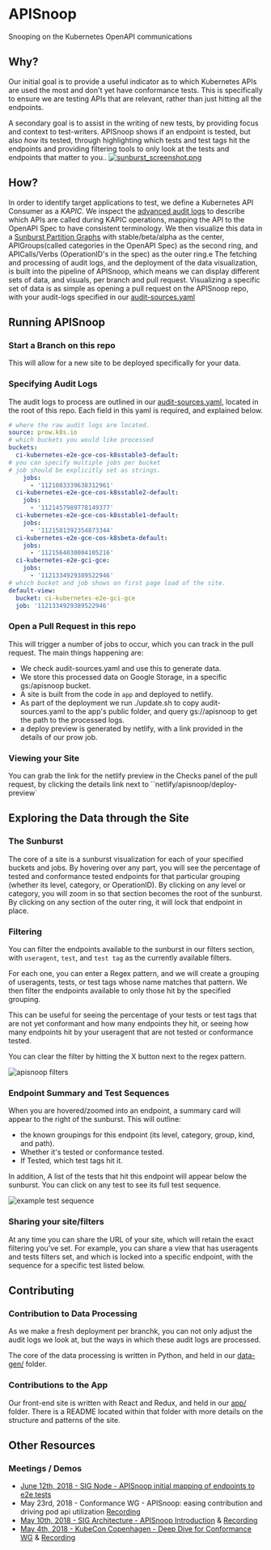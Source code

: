 # APISnoop

Snooping on the Kubernetes OpenAPI communications

## Why?

Our initial goal is to provide a useful indicator as to which Kubernetes APIs are used the most and don't yet have conformance tests. This is specifically to ensure we are testing APIs that are relevant, rather than just hitting all the endpoints.

A secondary goal is to assist in the writing of new tests, by providing focus and context to test-writers.  APISnoop shows if an endpoint is tested, but also _how_ its tested, through highlighting which tests and test tags hit the endpoints and providing filtering tools to only look at the tests and endpoints that matter to you..
[![sunburst_screenshot.png](docs/images/apisnoop.png "A Sunburst of API endpoints")](http://apisnoop.cncf.ci)

## How?

In order to identify target applications to test, we define a Kubernetes API Consumer as a _KAPIC_. We inspect the [advanced audit logs](https://kubernetes.io/docs/tasks/debug-application-cluster/audit/) to describe which APIs are called during KAPIC operations, mapping the API to the OpenAPI Spec to have consistent terminology.   We then visualize this data in a [Sunburst Partition Graphs](https://bl.ocks.org/mbostock/4063423) with stable/beta/alpha as the center, APIGroups(called categories in the OpenAPI Spec) as the second ring, and APICalls/Verbs (OperationID's in the spec) as the outer ring.e
The fetching and processing of audit logs, and the deployment of the data visualization, is built into the pipeline of APISnoop, which means we can display different sets of data, and visuals, per branch and pull request.  Visualizing a specific set of data is as simple as opening a pull request on the APISnoop repo, with your audit-logs specified in our [audit-sources.yaml](./audit-sources.yaml)

## Running APISnoop

### Start a Branch on this repo

This will allow for a new site to be deployed specifically for your data.

### Specifying Audit Logs

The audit logs to process are outlined in our [audit-sources.yaml](./audit-sources.yaml), located in the root of this repo.  Each field in this yaml is required, and explained below.

```yaml
# where the raw audit logs are located.
source: prow.k8s.io 
# which buckets you would like processed
buckets: 
  ci-kubernetes-e2e-gce-cos-k8sstable3-default:
# you can specify multiple jobs per bucket
# job should be explicitly set as strings.
    jobs:
      - '1121083339638312961'
  ci-kubernetes-e2e-gce-cos-k8sstable2-default:
    jobs:
      - '1121457989778149377'
  ci-kubernetes-e2e-gce-cos-k8sstable1-default:
    jobs:
      - '1121581392354873344'
  ci-kubernetes-e2e-gce-cos-k8sbeta-default:
    jobs:
      - '1121564030004105216'
  ci-kubernetes-e2e-gci-gce:
    jobs:
      - '1121334929389522946'
# which bucket and job shows on first page load of the site.
default-view:
  bucket: ci-kubernetes-e2e-gci-gce
  job: '1121334929389522946'

```

### Open a Pull Request in this repo

This will trigger a number of jobs to occur, which you can track in the pull request.  The main things happening are:
- We check audit-sources.yaml and use this to generate data.
- We store this processed data on Google Storage, in a specific gs:/apisnoop bucket.
- A site is built from the code in `app` and deployed to netlify.
- As part of the deployment we run ./update.sh to copy audit-sources.yaml to the app's public folder, and query gs://apisnoop to get the path to the processed logs.
- a deploy preview is generated by netlify, with a link provided in the details of our prow job.

### Viewing your Site

You can grab the link for the netlify preview in the Checks panel of the pull request, by clicking the details link next to ``netlify/apisnoop/deploy-preview`

## Exploring the Data through the Site

### The Sunburst

The core of a site is a sunburst visualization for each of your specified buckets and jobs.  By hovering over any part, you will see the percentage of tested and conformance tested endpoints for that particular grouping (whether its level, category, or OperationID).  By clicking on any level or category, you will zoom in so that section becomes the root of the sunburst.  By clicking on any section of the outer ring, it will lock that endpoint in place.

### Filtering

You can filter the endpoints available to the sunburst in our filters section, with `useragent`, `test`, and `test tag` as the currently available filters.

For each one, you can enter a Regex pattern, and we will create a grouping of useragents, tests, or test tags whose name matches that pattern.  We then filter the endpoints available to only those hit by the specified grouping.

This can be useful for seeing the percentage of your tests or test tags that are not yet conformant and how many endpoints they hit, or seeing how many endpoints hit by your useragent that are not tested or conformance tested.

You can clear the filter by hitting the X button next to the regex pattern.

![apisnoop filters](docs/images/filters.png "a list of three filters.  lasxt one isn't set and shows a button to set a regex pattern")

### Endpoint Summary and Test Sequences

When you are hovered/zoomed into an endpoint, a summary card will appear to the right of the sunburst.  This will outline:
- the known groupings for this endpoint (its level, category, group, kind, and path).
- Whether it's tested or conformance tested.
- If Tested, which test tags hit it.

In addition, A list of the tests that hit this endpoint  will appear below the sunburst.  You can click on any test to see its full test sequence.

![example test sequence](docs/images/test_sequence.png 'a list of endpoints with a timestamp for when they are hit')

### Sharing your site/filters

At any time you can share the URL of your site, which will retain the exact filtering you've set.  For example, you can share a view that has useragents and tests filters set, and which is locked into a specific endpoint, with the sequence for a specific test listed below.

## Contributing

### Contribution to Data Processing

As we make a fresh deployment per branchk, you can not only adjust the audit logs we look at, but the ways in which these audit logs are processed.

The core of the data processing is written in Python, and held in our [data-gen/](./data-gen) folder. 

### Contributions to the App

Our front-end site is written with React and Redux, and held in our [app/](./app) folder.  There is a README located within that folder with more details on the structure and patterns of the site.

## Other Resources

### Meetings / Demos
- [June 12th, 2018 - SIG Node - APISnoop initial mapping of endpoints to e2e tests](https://docs.google.com/presentation/d/1wrdBlLtHb_z5qmNwDDPrc9DRDs3Klpac83v8h5iAqjE/edit#slide=id.g37b1fc65d7_0_87)
- May 23rd, 2018 - Conformance WG - APISnoop: easing contribution and driving pod api utilization [Recording](https://www.youtube.com/watch?v=XJgK6jw_mPc&t=720)
- [May 10th, 2018 - SIG Architecture - APISnoop Introduction](https://docs.google.com/presentation/d/1JvWYSGWdiPq3YOINCJVUJaI4RVN642xSpzX9JY5HhTE/edit#slide=id.g37b1fc65d7_0_87) & [Recording](https://www.youtube.com/watch?v=gCTLdzsqzaY&feature=youtu.be&list=PL69nYSiGNLP2m6198LaLN6YahX7EEac5g&t=2635)
- [May 4th, 2018 - KubeCon Copenhagen - Deep Dive for Conformance WG](https://docs.google.com/presentation/d/16_qeQ4wIbUMUUIRjQ22QabdcEbZ9yucUWSn7PykuF0c/edit#slide=id.p1) & [Recording](https://www.youtube.com/watch?v=LAGhshWmJAs&feature=youtu.be&list=PLj6h78yzYM2N8GdbjmhVU65KYm_68qBmo&t=2)
